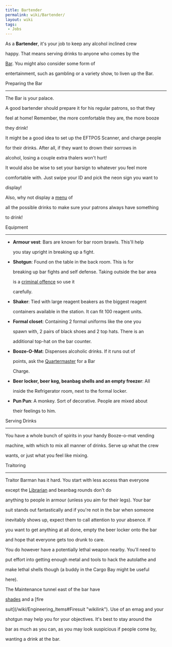 ```yaml
---
title: Bartender
permalink: wiki/Bartender/
layout: wiki
tags:
 - Jobs
---
```


As a **Bartender**, it's your job to keep any alcohol inclined crew
happy. That means serving drinks to anyone who comes by the
[Bar](/wiki/Bar "wikilink"). You might also consider some form of
entertainment, such as gambling or a variety show, to liven up the Bar.

Preparing the Bar
-----------------

The Bar is your palace.  
A good bartender should prepare it for his regular patrons, so that they
feel at home! Remember, the more comfortable they are, the more booze
they drink!  
It might be a good idea to set up the EFTPOS Scanner, and charge people
for their drinks. After all, if they want to drown their sorrows in
alcohol, losing a couple extra thalers won't hurt!  
It would also be wise to set your barsign to whatever you feel more
comfortable with. Just swipe your ID and pick the neon sign you want to
display!  
Also, why not display a [menu](/wiki/Example_Paperwork#Bar_menu "wikilink") of
all the possible drinks to make sure your patrons always have something
to drink!

Equipment
---------

-   **Armour vest**: Bars are known for bar room brawls. This'll help
    you stay upright in breaking up a fight.
-   **Shotgun**: Found on the table in the back room. This is for
    breaking up bar fights and self defense. Taking outside the bar area
    is a [criminal offence](/wiki/Corporate_Regulations "wikilink") so use it
    carefully.
-   **Shaker**: Tied with large reagent beakers as the biggest reagent
    containers available in the station. It can fit 100 reagent units.
-   **Formal closet**: Containing 2 formal uniforms like the one you
    spawn with, 2 pairs of black shoes and 2 top hats. There is an
    additional top-hat on the bar counter.
-   **Booze-O-Mat**: Dispenses alcoholic drinks. If it runs out of
    points, ask the [Quartermaster](/wiki/Quartermaster "wikilink") for a Bar
    Charge.
-   **Beer locker, beer keg, beanbag shells and an empty freezer**: All
    inside the Refrigerator room, next to the formal locker.
-   **Pun Pun**: A monkey. Sort of decorative. People are mixed about
    their feelings to him.

Serving Drinks
--------------

You have a whole bunch of spirits in your handy Booze-o-mat vending
machine, with which to mix all manner of drinks. Serve up what the crew
wants, or just what you feel like mixing.

Traitoring
----------

Traitor Barman has it hard. You start with less access than everyone
except the [Librarian](/wiki/Librarian "wikilink") and beanbag rounds don't do
anything to people in armour (unless you aim for their legs). Your bar
suit stands out fantastically and if you're not in the bar when someone
inevitably shows up, expect them to call attention to your absence. If
you want to get anything at all done, empty the beer locker onto the bar
and hope that everyone gets too drunk to care.

You do however have a potentially lethal weapon nearby. You'll need to
put effort into getting enough metal and tools to hack the autolathe and
make lethal shells though (a buddy in the Cargo Bay might be useful
here).

The Maintenance tunnel east of the bar have
[shades](/wiki/Clothes_and_Internals#Eyewear "wikilink") and a [fire
suit](/wiki/Engineering_Items#Firesuit "wikilink"). Use of an emag and your
shotgun may help you for your objectives. It's best to stay around the
bar as much as you can, as you may look suspicious if people come by,
wanting a drink at the bar.
